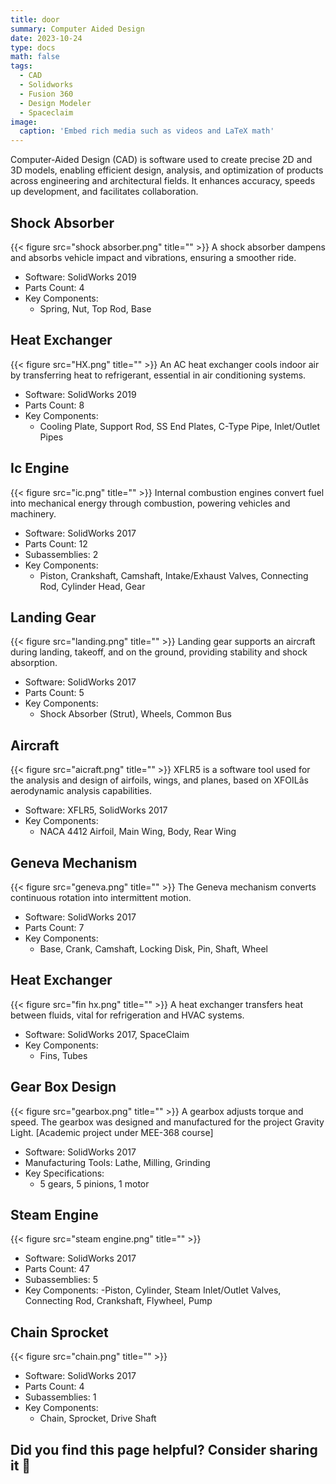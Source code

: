 ```yaml
---
title: door
summary: Computer Aided Design
date: 2023-10-24
type: docs
math: false
tags:
  - CAD
  - Solidworks
  - Fusion 360
  - Design Modeler
  - Spaceclaim
image:
  caption: 'Embed rich media such as videos and LaTeX math'
---
```


Computer-Aided Design (CAD) is software used to create precise 2D and 3D models, enabling efficient design, analysis, and optimization of products across engineering and architectural fields. It enhances accuracy, speeds up development, and facilitates collaboration.

## Shock Absorber
{{< figure src="shock absorber.png" title="" >}}
A shock absorber dampens and absorbs vehicle impact and vibrations, ensuring a smoother ride.
- Software: SolidWorks 2019
- Parts Count: 4
- Key Components:
  - Spring, Nut, Top Rod, Base
## Heat Exchanger
{{< figure src="HX.png" title="" >}}
An AC heat exchanger cools indoor air by transferring heat to refrigerant, essential in air conditioning systems.
- Software: SolidWorks 2019
- Parts Count: 8
- Key Components:
  - Cooling Plate, Support Rod, SS End Plates, C-Type Pipe, Inlet/Outlet Pipes
## Ic Engine
{{< figure src="ic.png" title="" >}}
Internal combustion engines convert fuel into mechanical energy through combustion, powering vehicles and machinery.
- Software: SolidWorks 2017
- Parts Count: 12
- Subassemblies: 2
- Key Components:
  - Piston, Crankshaft, Camshaft, Intake/Exhaust Valves, Connecting Rod, Cylinder Head, Gear
## Landing Gear
{{< figure src="landing.png" title="" >}}
Landing gear supports an aircraft during landing, takeoff, and on the ground, providing stability and shock absorption.
- Software: SolidWorks 2017
- Parts Count: 5
- Key Components:
  - Shock Absorber (Strut), Wheels, Common Bus
##  Aircraft
{{< figure src="aicraft.png" title="" >}}
XFLR5 is a software tool used for the analysis and design of airfoils, wings, and planes, based on XFOILâs aerodynamic analysis capabilities.
- Software: XFLR5, SolidWorks 2017
- Key Components:
  - NACA 4412 Airfoil, Main Wing, Body, Rear Wing
## Geneva Mechanism
{{< figure src="geneva.png" title="" >}}
The Geneva mechanism converts continuous rotation into intermittent motion.
- Software: SolidWorks 2017
- Parts Count: 7
- Key Components:
  - Base, Crank, Camshaft, Locking Disk, Pin, Shaft, Wheel
## Heat Exchanger
{{< figure src="fin hx.png" title="" >}}
A heat exchanger transfers heat between fluids, vital for refrigeration and HVAC systems.
- Software: SolidWorks 2017, SpaceClaim
- Key Components:
  - Fins, Tubes
## Gear Box Design
{{< figure src="gearbox.png" title="" >}}
A gearbox adjusts torque and speed. The gearbox was designed and manufactured for the project Gravity Light. [Academic project under MEE-368 course]
- Software: SolidWorks 2017
- Manufacturing Tools: Lathe, Milling, Grinding
- Key Specifications:
  - 5 gears, 5 pinions, 1 motor
## Steam Engine
{{< figure src="steam engine.png" title="" >}}
- Software: SolidWorks 2017
- Parts Count: 47
- Subassemblies: 5
- Key Components:
  -Piston, Cylinder, Steam Inlet/Outlet Valves, Connecting Rod, Crankshaft, Flywheel, Pump
## Chain Sprocket
{{< figure src="chain.png" title="" >}}
- Software: SolidWorks 2017
- Parts Count: 4
- Subassemblies: 1
- Key Components:
  - Chain, Sprocket, Drive Shaft


## Did you find this page helpful? Consider sharing it 🙌

